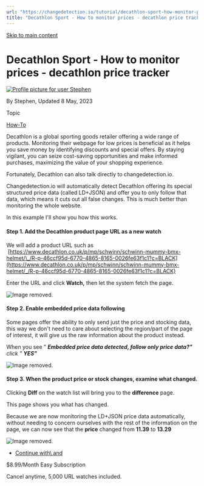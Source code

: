 ```yaml
---
url: "https://changedetection.io/tutorial/decathlon-sport-how-monitor-prices"
title: "Decathlon Sport - How to monitor prices - decathlon price tracker | changedetection.io"
---
```


[Skip to main content](https://changedetection.io/tutorial/decathlon-sport-how-monitor-prices#main-content)

# Decathlon Sport - How to monitor prices - decathlon price tracker

[![Profile picture for user Stephen](https://changedetection.io/sites/changedetection.io/files/styles/thumbnail/public/pictures/2023-08/stephen.png?itok=P4ZqxWgD)](https://changedetection.io/tech-writer/stephen)

By Stephen, Updated 8 May, 2023



Topic

[How-To](https://changedetection.io/topic/how)

Decathlon is a global sporting goods retailer offering a wide range of products. Monitoring their webpage for low prices is beneficial as it helps you save money by identifying discounts and special offers. By staying vigilant, you can seize cost-saving opportunities and make informed purchases, maximizing the value of your shopping experience.

Fortunately, Decathlon can also talk directly to changedetection.io.

Changedetection.io will automatically detect Decathlon offering its special structured price data (called LD+JSON) and offer you to only follow that data, which means it cuts out all false changes. This is much better than monitoring the whole website.

In this example I'll show you how this works.

#### Step 1. Add the Decathlon product page URL as a new watch

We will add a product URL such as  [https://www.decathlon.co.uk/p/mp/schwinn/schwinn-mummy-bmx-helmet/\_/R-p-46ccf95d-6770-4865-8165-0026fe63f1c1?c=BLACK](https://www.decathlon.co.uk/p/mp/schwinn/schwinn-mummy-bmx-helmet/_/R-p-46ccf95d-6770-4865-8165-0026fe63f1c1?c=BLACK)

Enter the URL and click **Watch,** then let the system fetch the page.

![Image removed.](https://changedetection.io/sites/changedetection.io/files/inline-images/image_6.png)

#### Step 2. Enable embedded price data following

Some pages offer the ability to only send just the price and stocking data, this way we don't need to care about selecting the region/part of the page of interest, it will give us the raw information about the product instead.

When you see " _**Embedded price data detected, follow only price data?"** click " **YES"**_

![Image removed.](https://changedetection.io/sites/changedetection.io/files/inline-images/image_7.png)

#### Step 3. When the product price or stock changes, examine what changed.

Clicking **Diff** on the watch list will bring you to the **difference** page.

This page shows you what has changed.

Because we are now monitoring the LD+JSON price data automatically, without needing to concern ourselves with the rest of the information on the page, we can now see that the **price** changed from **11.39** to **13.29**

![Image removed.](https://changedetection.io/sites/changedetection.io/files/inline-images/image_8.png)

- [Continue with\\
    and](https://changedetection.io/checkout)

$8.99/Month Easy Subscription


Cancel anytime, 5,000 URL watches included.
